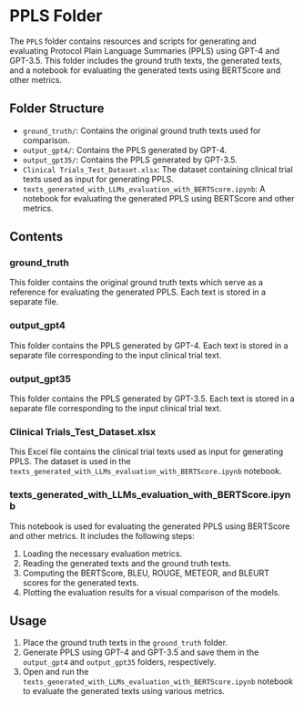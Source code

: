 # PPLS Folder

The `PPLS` folder contains resources and scripts for generating and evaluating Protocol Plain Language Summaries (PPLS) using GPT-4 and GPT-3.5. This folder includes the ground truth texts, the generated texts, and a notebook for evaluating the generated texts using BERTScore and other metrics.

## Folder Structure

- `ground_truth/`: Contains the original ground truth texts used for comparison.
- `output_gpt4/`: Contains the PPLS generated by GPT-4.
- `output_gpt35/`: Contains the PPLS generated by GPT-3.5.
- `Clinical Trials_Test_Dataset.xlsx`: The dataset containing clinical trial texts used as input for generating PPLS.
- `texts_generated_with_LLMs_evaluation_with_BERTScore.ipynb`: A notebook for evaluating the generated PPLS using BERTScore and other metrics.

## Contents

### ground_truth

This folder contains the original ground truth texts which serve as a reference for evaluating the generated PPLS. Each text is stored in a separate file.

### output_gpt4

This folder contains the PPLS generated by GPT-4. Each text is stored in a separate file corresponding to the input clinical trial text.

### output_gpt35

This folder contains the PPLS generated by GPT-3.5. Each text is stored in a separate file corresponding to the input clinical trial text.

### Clinical Trials_Test_Dataset.xlsx

This Excel file contains the clinical trial texts used as input for generating PPLS. The dataset is used in the `texts_generated_with_LLMs_evaluation_with_BERTScore.ipynb` notebook.

### texts_generated_with_LLMs_evaluation_with_BERTScore.ipynb

This notebook is used for evaluating the generated PPLS using BERTScore and other metrics. It includes the following steps:

1. Loading the necessary evaluation metrics.
2. Reading the generated texts and the ground truth texts.
3. Computing the BERTScore, BLEU, ROUGE, METEOR, and BLEURT scores for the generated texts.
4. Plotting the evaluation results for a visual comparison of the models.

## Usage

1. Place the ground truth texts in the `ground_truth` folder.
2. Generate PPLS using GPT-4 and GPT-3.5 and save them in the `output_gpt4` and `output_gpt35` folders, respectively.
3. Open and run the `texts_generated_with_LLMs_evaluation_with_BERTScore.ipynb` notebook to evaluate the generated texts using various metrics.
